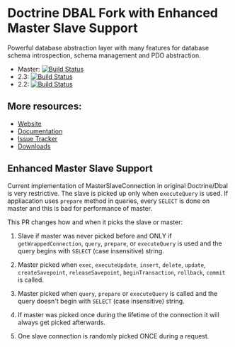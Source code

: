 # Doctrine DBAL Fork with Enhanced Master Slave Support

Powerful database abstraction layer with many features for database schema introspection, schema management and PDO abstraction.

* Master: [![Build Status](https://secure.travis-ci.org/doctrine/dbal.png?branch=master)](http://travis-ci.org/doctrine/dbal)
* 2.3: [![Build Status](https://secure.travis-ci.org/doctrine/dbal.png?branch=2.3)](http://travis-ci.org/doctrine/dbal)
* 2.2: [![Build Status](https://secure.travis-ci.org/doctrine/dbal.png?branch=2.2)](http://travis-ci.org/doctrine/dbal)

## More resources:

* [Website](http://www.doctrine-project.org/projects/dbal.html)
* [Documentation](http://docs.doctrine-project.org/projects/doctrine-dbal/en/latest/)
* [Issue Tracker](http://www.doctrine-project.org/jira/browse/DBAL)
* [Downloads](http://github.com/doctrine/dbal/downloads)

## Enhanced Master Slave Support
Current implementation of MasterSlaveConnection in original Doctrine/Dbal is very restrictive. The slave is picked up only when `executeQuery` is used. If appliacation uses `prepare` method in queries, every `SELECT` is done on master and this is bad for performance of master.

This PR changes how and when it picks the slave or master:

1. Slave if master was never picked before and ONLY if `getWrappedConnection`, `query`, `prepare`, or `executeQuery` is used and the query begins with `SELECT` (case insensitive) string.

2. Master picked when `exec`, `executeUpdate`, `insert`, `delete`, `update`, `createSavepoint`, `releaseSavepoint`, `beginTransaction`, `rollback`, `commit` is called.

3. Master picked when `query`, `prepare` or `executeQuery` is called and the query doesn't begin with `SELECT` (case insensitive) string.

4. If master was picked once during the lifetime of the connection it will always get picked afterwards.

5. One slave connection is randomly picked ONCE during a request.
